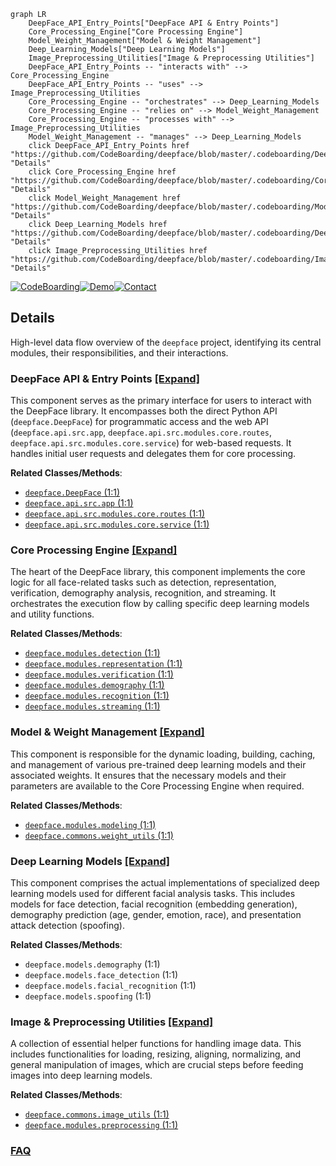 ```mermaid
graph LR
    DeepFace_API_Entry_Points["DeepFace API & Entry Points"]
    Core_Processing_Engine["Core Processing Engine"]
    Model_Weight_Management["Model & Weight Management"]
    Deep_Learning_Models["Deep Learning Models"]
    Image_Preprocessing_Utilities["Image & Preprocessing Utilities"]
    DeepFace_API_Entry_Points -- "interacts with" --> Core_Processing_Engine
    DeepFace_API_Entry_Points -- "uses" --> Image_Preprocessing_Utilities
    Core_Processing_Engine -- "orchestrates" --> Deep_Learning_Models
    Core_Processing_Engine -- "relies on" --> Model_Weight_Management
    Core_Processing_Engine -- "processes with" --> Image_Preprocessing_Utilities
    Model_Weight_Management -- "manages" --> Deep_Learning_Models
    click DeepFace_API_Entry_Points href "https://github.com/CodeBoarding/deepface/blob/master/.codeboarding/DeepFace_API_Entry_Points.md" "Details"
    click Core_Processing_Engine href "https://github.com/CodeBoarding/deepface/blob/master/.codeboarding/Core_Processing_Engine.md" "Details"
    click Model_Weight_Management href "https://github.com/CodeBoarding/deepface/blob/master/.codeboarding/Model_Weight_Management.md" "Details"
    click Deep_Learning_Models href "https://github.com/CodeBoarding/deepface/blob/master/.codeboarding/Deep_Learning_Models.md" "Details"
    click Image_Preprocessing_Utilities href "https://github.com/CodeBoarding/deepface/blob/master/.codeboarding/Image_Preprocessing_Utilities.md" "Details"
```

[![CodeBoarding](https://img.shields.io/badge/Generated%20by-CodeBoarding-9cf?style=flat-square)](https://github.com/CodeBoarding/GeneratedOnBoardings)[![Demo](https://img.shields.io/badge/Try%20our-Demo-blue?style=flat-square)](https://www.codeboarding.org/demo)[![Contact](https://img.shields.io/badge/Contact%20us%20-%20contact@codeboarding.org-lightgrey?style=flat-square)](mailto:contact@codeboarding.org)

## Details

High-level data flow overview of the `deepface` project, identifying its central modules, their responsibilities, and their interactions.

### DeepFace API & Entry Points [[Expand]](./DeepFace_API_Entry_Points.md)
This component serves as the primary interface for users to interact with the DeepFace library. It encompasses both the direct Python API (`deepface.DeepFace`) for programmatic access and the web API (`deepface.api.src.app`, `deepface.api.src.modules.core.routes`, `deepface.api.src.modules.core.service`) for web-based requests. It handles initial user requests and delegates them for core processing.


**Related Classes/Methods**:

- <a href="https://github.com/CodeBoarding/deepface/blob/master/deepface/DeepFace.py#L1-L1" target="_blank" rel="noopener noreferrer">`deepface.DeepFace` (1:1)</a>
- <a href="https://github.com/CodeBoarding/deepface/blob/master/deepface/api/src/app.py#L1-L1" target="_blank" rel="noopener noreferrer">`deepface.api.src.app` (1:1)</a>
- <a href="https://github.com/CodeBoarding/deepface/blob/master/deepface/api/src/modules/core/routes.py#L1-L1" target="_blank" rel="noopener noreferrer">`deepface.api.src.modules.core.routes` (1:1)</a>
- <a href="https://github.com/CodeBoarding/deepface/blob/master/deepface/api/src/modules/core/service.py#L1-L1" target="_blank" rel="noopener noreferrer">`deepface.api.src.modules.core.service` (1:1)</a>


### Core Processing Engine [[Expand]](./Core_Processing_Engine.md)
The heart of the DeepFace library, this component implements the core logic for all face-related tasks such as detection, representation, verification, demography analysis, recognition, and streaming. It orchestrates the execution flow by calling specific deep learning models and utility functions.


**Related Classes/Methods**:

- <a href="https://github.com/CodeBoarding/deepface/blob/master/deepface/modules/detection.py#L1-L1" target="_blank" rel="noopener noreferrer">`deepface.modules.detection` (1:1)</a>
- <a href="https://github.com/CodeBoarding/deepface/blob/master/deepface/modules/representation.py#L1-L1" target="_blank" rel="noopener noreferrer">`deepface.modules.representation` (1:1)</a>
- <a href="https://github.com/CodeBoarding/deepface/blob/master/deepface/modules/verification.py#L1-L1" target="_blank" rel="noopener noreferrer">`deepface.modules.verification` (1:1)</a>
- <a href="https://github.com/CodeBoarding/deepface/blob/master/deepface/modules/demography.py#L1-L1" target="_blank" rel="noopener noreferrer">`deepface.modules.demography` (1:1)</a>
- <a href="https://github.com/CodeBoarding/deepface/blob/master/deepface/modules/recognition.py#L1-L1" target="_blank" rel="noopener noreferrer">`deepface.modules.recognition` (1:1)</a>
- <a href="https://github.com/CodeBoarding/deepface/blob/master/deepface/modules/streaming.py#L1-L1" target="_blank" rel="noopener noreferrer">`deepface.modules.streaming` (1:1)</a>


### Model & Weight Management [[Expand]](./Model_Weight_Management.md)
This component is responsible for the dynamic loading, building, caching, and management of various pre-trained deep learning models and their associated weights. It ensures that the necessary models and their parameters are available to the Core Processing Engine when required.


**Related Classes/Methods**:

- <a href="https://github.com/CodeBoarding/deepface/blob/master/deepface/modules/modeling.py#L1-L1" target="_blank" rel="noopener noreferrer">`deepface.modules.modeling` (1:1)</a>
- <a href="https://github.com/CodeBoarding/deepface/blob/master/deepface/commons/weight_utils.py#L1-L1" target="_blank" rel="noopener noreferrer">`deepface.commons.weight_utils` (1:1)</a>


### Deep Learning Models [[Expand]](./Deep_Learning_Models.md)
This component comprises the actual implementations of specialized deep learning models used for different facial analysis tasks. This includes models for face detection, facial recognition (embedding generation), demography prediction (age, gender, emotion, race), and presentation attack detection (spoofing).


**Related Classes/Methods**:

- `deepface.models.demography` (1:1)
- `deepface.models.face_detection` (1:1)
- `deepface.models.facial_recognition` (1:1)
- `deepface.models.spoofing` (1:1)


### Image & Preprocessing Utilities [[Expand]](./Image_Preprocessing_Utilities.md)
A collection of essential helper functions for handling image data. This includes functionalities for loading, resizing, aligning, normalizing, and general manipulation of images, which are crucial steps before feeding images into deep learning models.


**Related Classes/Methods**:

- <a href="https://github.com/CodeBoarding/deepface/blob/master/deepface/commons/image_utils.py#L1-L1" target="_blank" rel="noopener noreferrer">`deepface.commons.image_utils` (1:1)</a>
- <a href="https://github.com/CodeBoarding/deepface/blob/master/deepface/modules/preprocessing.py#L1-L1" target="_blank" rel="noopener noreferrer">`deepface.modules.preprocessing` (1:1)</a>




### [FAQ](https://github.com/CodeBoarding/GeneratedOnBoardings/tree/main?tab=readme-ov-file#faq)
